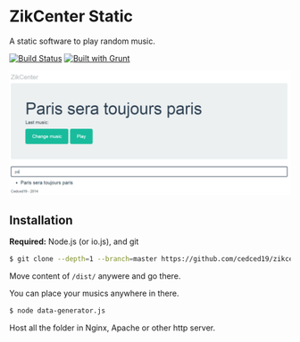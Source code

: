 # ZikCenter Static

A static software to play random music.

[![Build Status](https://travis-ci.org/cedced19/zikcenter-static.svg)](https://travis-ci.org/cedced19/zikcenter-static)
[![Built with Grunt](https://cdn.gruntjs.com/builtwith.png)](http://gruntjs.com/)

 ![](https://raw.githubusercontent.com/cedced19/zikcenter-static/master/demo.png)


## Installation

__Required:__ Node.js (or io.js), and git 

```bash
$ git clone --depth=1 --branch=master https://github.com/cedced19/zikcenter-static
```

Move content of `/dist/` anywere and go there.

You can place your musics anywhere in there. 

```bash
$ node data-generator.js 
```

Host all the folder in Nginx, Apache or other http server.
